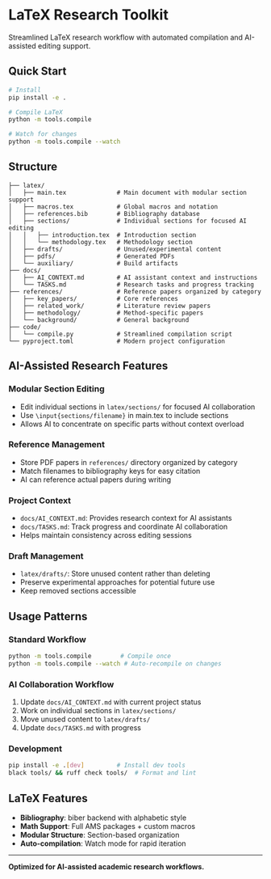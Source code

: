 # LaTeX Research Toolkit

Streamlined LaTeX research workflow with automated compilation and AI-assisted editing support.

## Quick Start

```bash
# Install
pip install -e .

# Compile LaTeX
python -m tools.compile

# Watch for changes
python -m tools.compile --watch
```

## Structure

```
├── latex/
│   ├── main.tex              # Main document with modular section support
│   ├── macros.tex            # Global macros and notation
│   ├── references.bib        # Bibliography database
│   ├── sections/             # Individual sections for focused AI editing
│   │   ├── introduction.tex  # Introduction section
│   │   └── methodology.tex   # Methodology section
│   ├── drafts/               # Unused/experimental content
│   ├── pdfs/                 # Generated PDFs
│   └── auxiliary/            # Build artifacts
├── docs/
│   ├── AI_CONTEXT.md         # AI assistant context and instructions
│   └── TASKS.md              # Research tasks and progress tracking
├── references/               # Reference papers organized by category
│   ├── key_papers/           # Core references
│   ├── related_work/         # Literature review papers
│   ├── methodology/          # Method-specific papers
│   └── background/           # General background
├── code/
│   └── compile.py            # Streamlined compilation script
└── pyproject.toml            # Modern project configuration
```

## AI-Assisted Research Features

### Modular Section Editing
- Edit individual sections in `latex/sections/` for focused AI collaboration
- Use `\input{sections/filename}` in main.tex to include sections
- Allows AI to concentrate on specific parts without context overload

### Reference Management
- Store PDF papers in `references/` directory organized by category
- Match filenames to bibliography keys for easy citation
- AI can reference actual papers during writing

### Project Context
- `docs/AI_CONTEXT.md`: Provides research context for AI assistants
- `docs/TASKS.md`: Track progress and coordinate AI collaboration
- Helps maintain consistency across editing sessions

### Draft Management
- `latex/drafts/`: Store unused content rather than deleting
- Preserve experimental approaches for potential future use
- Keep removed sections accessible

## Usage Patterns

### Standard Workflow
```bash
python -m tools.compile        # Compile once
python -m tools.compile --watch # Auto-recompile on changes
```

### AI Collaboration Workflow
1. Update `docs/AI_CONTEXT.md` with current project status
2. Work on individual sections in `latex/sections/`
3. Move unused content to `latex/drafts/`
4. Update `docs/TASKS.md` with progress

### Development
```bash
pip install -e .[dev]         # Install dev tools
black tools/ && ruff check tools/  # Format and lint
```

## LaTeX Features

- **Bibliography**: biber backend with alphabetic style
- **Math Support**: Full AMS packages + custom macros
- **Modular Structure**: Section-based organization
- **Auto-compilation**: Watch mode for rapid iteration

---

**Optimized for AI-assisted academic research workflows.** 